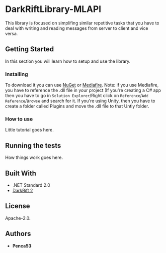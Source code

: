 # DarkRiftLibrary-MLAPI

This library is focused on simplifing similar repetitive tasks that you have to deal with writing and reading messages from server to client and vice versa.

## Getting Started

In this section you will learn how to setup and use the library.

### Installing

To download it you can use [NuGet](https://www.nuget.org/packages/DarkRiftLibrary-MLAPI_Penca53/) or [Mediafire](). Note: if you use Mediafire, you have to reference the .dll file in your project (If you're creating a C# app then you have to go in `Solution Explorer`/Right click on `Reference`/`Add Reference`/`Browse` and search for it. If you're using Unity, then you have to create a folder called Plugins and move the .dll file to that Untiy folder.

### How to use

Little tutorial goes here.

## Running the tests

How things work goes here.

## Built With

- .NET Standard 2.0
- [DarkRift 2](https://darkriftnetworking.com/DarkRift2)

## License

Apache-2.0.

## Authors

- **Penca53**

